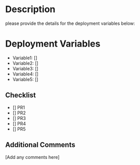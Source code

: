 # Description
please provide the details for the deployment variables below:

# Deployment Variables
- Variable1: []
- Variable2: []
- Variable3: []
- Variable4: []
- Variable5: []

## Checklist
- [] PR1
- [] PR2
- [] PR3
- [] PR4
- [] PR5

## Additional Comments
[Add any comments here]